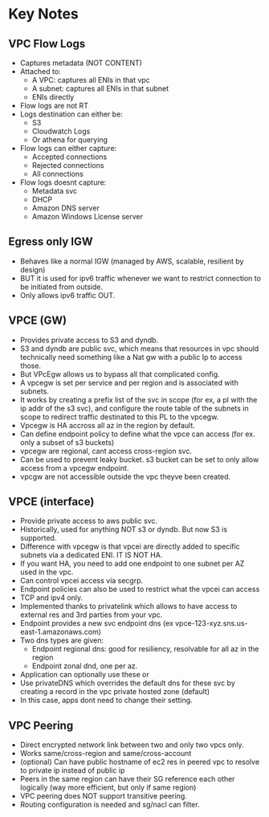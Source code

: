 # Key Notes

## VPC Flow Logs
* Captures metadata (NOT CONTENT)
* Attached to:
    - A VPC: captures all ENIs in that vpc
    - A subnet: captures all ENIs in that subnet
    - ENIs directly
* Flow logs are not RT
* Logs destination can either be:
    - S3
    - Cloudwatch Logs
    - Or athena for querying
* Flow logs can either capture:
    - Accepted connections
    - Rejected connections
    - All connections
* Flow logs doesnt capture:
    - Metadata svc
    - DHCP
    - Amazon DNS server
    - Amazon Windows License server

## Egress only IGW
* Behaves like a normal IGW (managed by AWS, scalable, resilient by design)
* BUT it is used for ipv6 traffic whenever we want to restrict connection to be initiated from outside. 
* Only allows ipv6 traffic OUT. 

## VPCE (GW)
* Provides private access to S3 and dyndb. 
* S3 and dyndb are public svc, which means that resources in vpc should technically need something like a Nat gw with a public Ip to access those. 
* But VPcEgw allows us to bypass all that complicated config. 
* A vpcegw is set per service and per region and is associated with subnets. 
* It works by creating a prefix list of the svc in scope (for ex, a pl with the ip addr of the s3 svc), and configure the route table of the subnets in scope to redirect traffic destinated to this PL to the vpcegw. 
* Vpcegw is HA accross all az in the region by default. 
* Can define endpoint policy to define what the vpce can access (for ex. only a subset of s3 buckets)
* vpcegw are regional, cant access cross-region svc. 
* Can be used to prevent leaky bucket. s3 bucket can be set to only allow access from a vpcegw endpoint. 
* vpcgw are not accessible outside the vpc theyve been created. 

## VPCE (interface)
* Provide private access to aws public svc. 
* Historically, used for anything NOT s3 or dyndb. But now S3 is supported. 
* Difference with vpcegw is that vpcei are directly added to specific subnets via a dedicated ENI. IT IS NOT HA. 
* If you want HA, you need to add one endpoint to one subnet per AZ used in the vpc. 
* Can control vpcei access via secgrp. 
* Endpoint policies can also be used to restrict what the vpcei can access 
* TCP and ipv4 only. 
* Implemented thanks to privatelink which allows to have access to external res and 3rd parties from your vpc. 
* Endpoint provides a new svc endpoint dns (ex vpce-123-xyz.sns.us-east-1.amazonaws.com)
* Two dns types are given:
    - Endpoint regional dns: good for resiliency, resolvable for all az in the region
    - Endpoint zonal dnd, one per az. 
* Application can optionally use these or
* Use privateDNS which overrides the default dns for these svc by creating a record in the vpc private hosted zone (default)
* In this case, apps dont need to change their setting. 

## VPC Peering
* Direct encrypted network link between two and only two vpcs only. 
* Works same/cross-region and same/cross-account
* (optional) Can have public hostname of ec2 res in peered vpc to resolve to private ip instead of public ip
* Peers in the same region can have their SG reference each other logically (way more efficient, but only if same region)
* VPC peering does NOT support transitive peering. 
* Routing configuration is needed and sg/nacl can filter. 